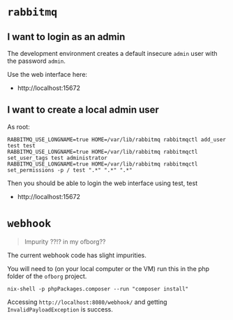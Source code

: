 `rabbitmq`
==========

I want to login as an admin
---------------------------

The development environment creates a default insecure `admin` user with the password `admin`.

Use the web interface here:

 * http://localhost:15672


I want to create a local admin user
-----------------------------------

As root:

```
RABBITMQ_USE_LONGNAME=true HOME=/var/lib/rabbitmq rabbitmqctl add_user test test
RABBITMQ_USE_LONGNAME=true HOME=/var/lib/rabbitmq rabbitmqctl set_user_tags test administrator
RABBITMQ_USE_LONGNAME=true HOME=/var/lib/rabbitmq rabbitmqctl set_permissions -p / test ".*" ".*" ".*"
```

Then you should be able to login the web interface using test, test

 * http://localhost:15672


`webhook`
=========

> Impurity ??!? in my ofborg??

The current webhook code has slight impurities.

You will need to (on your local computer or the VM) run this in the php folder
of the `ofborg` project.

```
nix-shell -p phpPackages.composer --run "composer install"
```

Accessing `http://localhost:8080/webhook/` and getting `InvalidPayloadException` is success.
